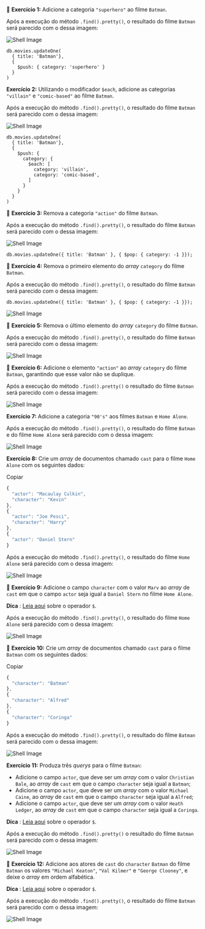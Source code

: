 🚀 **Exercício 1:** Adicione a categoria `"superhero"` ao filme `Batman`.

Após a execução do método `.find().pretty()`, o resultado do filme `Batman` será parecido com o dessa imagem:

![Shell Image](https://assets.app.betrybe.com/back-end/mongodb/complex-updates/images/ex1-be6de5791e461b149a149efdb81b8731.png)

```
db.movies.updateOne(
  { title: 'Batman'},
  { 
    $push: { category: 'superhero' }
  }
)
```

**Exercício 2:** Utilizando o modificador `$each`, adicione as categorias `"villain"` e `"comic-based"` ao filme `Batman`.

Após a execução do método `.find().pretty()`, o resultado do filme `Batman` será parecido com o dessa imagem:

![Shell Image](https://assets.app.betrybe.com/back-end/mongodb/complex-updates/images/ex2-4e7e0964cd8a9a6c4d66620f2052d7f6.png)

```
db.movies.updateOne(
  { title: 'Batman'},
  { 
    $push: { 
      category: {
        $each: [
          category: 'villain',
          category: 'comic-based',
        ]
      }
    }
  }
)
```

🚀 **Exercício 3:** Remova a categoria `"action"` do filme `Batman`.

Após a execução do método `.find().pretty()`, o resultado do filme `Batman` será parecido com o dessa imagem:

![Shell Image](https://assets.app.betrybe.com/back-end/mongodb/complex-updates/images/ex3-734d650ffb208e2560e330fe090adb60.png)

```
db.movies.updateOne({ title: 'Batman' }, { $pop: { category: -1 }});
```

🚀 **Exercício 4:** Remova o primeiro elemento do *array* `category` do filme `Batman`.

Após a execução do método `.find().pretty()`, o resultado do filme `Batman` será parecido com o dessa imagem:

```
db.movies.updateOne({ title: 'Batman' }, { $pop: { category: -1 }});
```

![Shell Image](https://assets.app.betrybe.com/back-end/mongodb/complex-updates/images/ex4-dfde1c0e79adc538f154db879909ac6e.png)

🚀 **Exercício 5:** Remova o último elemento do *array* `category` do filme `Batman`.

Após a execução do método `.find().pretty()`, o resultado do filme `Batman` será parecido com o dessa imagem:

![Shell Image](https://assets.app.betrybe.com/back-end/mongodb/complex-updates/images/ex5-e94ea6ff4d4813f0bf4d1626c495db04.png)

🚀 **Exercício 6:** Adicione o elemento `"action"` ao *array* `category` do filme `Batman`, garantindo que esse valor não se duplique.

Após a execução do método `.find().pretty()` o resultado do filme `Batman` será parecido com o dessa imagem:

![Shell Image](https://assets.app.betrybe.com/back-end/mongodb/complex-updates/images/ex6-e57ad8e1f37acbdb8e0800474b9d44e4.png)

**Exercício 7:** Adicione a categoria `"90's"` aos filmes `Batman` e `Home Alone`.

Após a execução do método `.find().pretty()`, o resultado do filme `Batman` e do filme `Home Alone` será parecido com o dessa imagem:

![Shell Image](https://assets.app.betrybe.com/back-end/mongodb/complex-updates/images/ex7-447424764b48a989e6ccb1b9baa8c70d.png)

**Exercício 8:** Crie um *array* de documentos chamado `cast` para o filme `Home Alone` com os seguintes dados:

Copiar

```javascript
{
  "actor": "Macaulay Culkin",
  "character": "Kevin"
},
{
  "actor": "Joe Pesci",
  "character": "Harry"
},
{
  "actor": "Daniel Stern"
}
```

Após a execução do método `.find().pretty()`, o resultado do filme `Home Alone` será parecido com o dessa imagem:

![Shell Image](https://assets.app.betrybe.com/back-end/mongodb/complex-updates/images/ex8-5e72173bf664e563fc58edb77f80c197.png)

🚀 **Exercício 9:** Adicione o campo `character` com o valor `Marv` ao *array* de `cast` em que o campo `actor` seja igual a `Daniel Stern` no filme `Home Alone`.

 **Dica** : [Leia aqui](https://docs.mongodb.com/manual/reference/operator/update/positional/) sobre o operador `$`.

Após a execução do método `.find().pretty()`, o resultado do filme `Home Alone` será parecido com o dessa imagem:

![Shell Image](https://assets.app.betrybe.com/back-end/mongodb/complex-updates/images/ex9-17900f045cc4c5b86ddda2a3de475e4d.png)

🚀 **Exercício 10:** Crie um *array* de documentos chamado `cast` para o filme `Batman` com os seguintes dados:

Copiar

```javascript
{
  "character": "Batman"
},
{
  "character": "Alfred"
},
{
  "character": "Coringa"
}
```

Após a execução do método `.find().pretty()`, o resultado do filme `Batman` será parecido com o dessa imagem:

![Shell Image](https://assets.app.betrybe.com/back-end/mongodb/complex-updates/images/ex10-aa8e2335f8f723259a6d6fb409584cc3.png)

**Exercício 11:** Produza três *querys* para o filme `Batman`:

* Adicione o campo `actor`, que deve ser um *array* com o valor `Christian Bale`, ao *array* de `cast` em que o campo `character` seja igual a `Batman`;
* Adicione o campo `actor`, que deve ser um *array* com o valor `Michael Caine`, ao *array* de `cast` em que o campo `character` seja igual a `Alfred`;
* Adicione o campo `actor`, que deve ser um *array* com o valor `Heath Ledger`, ao *array* de `cast` em que o campo `character` seja igual a `Coringa`.

 **Dica** : [Leia aqui](https://docs.mongodb.com/manual/reference/operator/update/positional/) sobre o operador `$`.

Após a execução do método `.find().pretty()` o resultado do filme `Batman` será parecido com o dessa imagem:

![Shell Image](https://assets.app.betrybe.com/back-end/mongodb/complex-updates/images/ex11-3149adea4236b717af8668bd6bf164fe.png)

🚀 **Exercício 12:** Adicione aos atores de `cast` do `character` `Batman` do filme `Batman` os valores `"Michael Keaton"`, `"Val Kilmer"` e `"George Clooney"`, e deixe o *array* em ordem alfabética.

 **Dica** : [Leia aqui](https://docs.mongodb.com/manual/reference/operator/update/positional/) sobre o operador `$`.

Após a execução do método `.find().pretty()`, o resultado do filme `Batman` será parecido com o dessa imagem:

![Shell Image](https://assets.app.betrybe.com/back-end/mongodb/complex-updates/images/ex12-25309b91e380da91ebaf06655851da3e.png)
